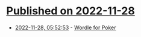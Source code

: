 # [Published on 2022-11-28](index.md)

* [2022-11-28, 05:52:53](https://news.ycombinator.com/item?id=33770232) - [Wordle for Poker](https://poklegame.com/)
